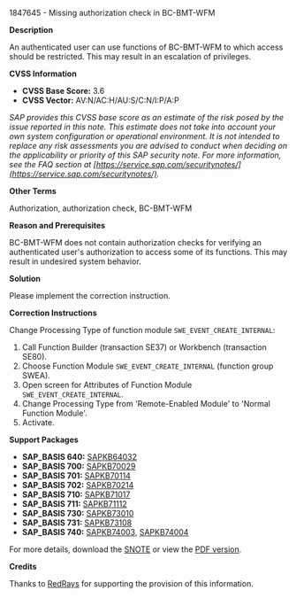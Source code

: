 1847645 - Missing authorization check in BC-BMT-WFM

**Description**

An authenticated user can use functions of BC-BMT-WFM to which access should be restricted. This may result in an escalation of privileges.

**CVSS Information**

- **CVSS Base Score:** 3.6
- **CVSS Vector:** AV:N/AC:H/AU:S/C:N/I:P/A:P

_SAP provides this CVSS base score as an estimate of the risk posed by the issue reported in this note. This estimate does not take into account your own system configuration or operational environment. It is not intended to replace any risk assessments you are advised to conduct when deciding on the applicability or priority of this SAP security note. For more information, see the FAQ section at [https://service.sap.com/securitynotes/](https://service.sap.com/securitynotes/)._

**Other Terms**

Authorization, authorization check, BC-BMT-WFM

**Reason and Prerequisites**

BC-BMT-WFM does not contain authorization checks for verifying an authenticated user's authorization to access some of its functions. This may result in undesired system behavior.

**Solution**

Please implement the correction instruction.

**Correction Instructions**

Change Processing Type of function module `SWE_EVENT_CREATE_INTERNAL`:

1. Call Function Builder (transaction SE37) or Workbench (transaction SE80).
2. Choose Function Module `SWE_EVENT_CREATE_INTERNAL` (function group SWEA).
3. Open screen for Attributes of Function Module `SWE_EVENT_CREATE_INTERNAL`.
4. Change Processing Type from 'Remote-Enabled Module' to 'Normal Function Module'.
5. Activate.

**Support Packages**

- **SAP_BASIS 640:** [SAPKB64032](https://me.sap.com/supportpackage/SAPKB64032)
- **SAP_BASIS 700:** [SAPKB70029](https://me.sap.com/supportpackage/SAPKB70029)
- **SAP_BASIS 701:** [SAPKB70114](https://me.sap.com/supportpackage/SAPKB70114)
- **SAP_BASIS 702:** [SAPKB70214](https://me.sap.com/supportpackage/SAPKB70214)
- **SAP_BASIS 710:** [SAPKB71017](https://me.sap.com/supportpackage/SAPKB71017)
- **SAP_BASIS 711:** [SAPKB71112](https://me.sap.com/supportpackage/SAPKB71112)
- **SAP_BASIS 730:** [SAPKB73010](https://me.sap.com/supportpackage/SAPKB73010)
- **SAP_BASIS 731:** [SAPKB73108](https://me.sap.com/supportpackage/SAPKB73108)
- **SAP_BASIS 740:** [SAPKB74003](https://me.sap.com/supportpackage/SAPKB74003), [SAPKB74004](https://me.sap.com/supportpackage/SAPKB74004)

For more details, download the [SNOTE](https://notesdownloads.sap.com/note/0040000010921792017) or view the [PDF version](https://me.sap.com/sap/support/sfm/notes/print/0001847645?language=en-US&token=B2A1331BBAB1E30CAFB491AD5C5F882F).

**Credits**

Thanks to [RedRays](https://redrays.io) for supporting the provision of this information.